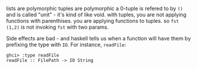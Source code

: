 lists are polymorphic
tuples are polymorphic
a 0-tuple is refered to by `()` and is called "unit" - it's kind of like void.
with tuples, you are not applying functions with parenthises. you are applying
functions to tuples. so `fst (1,2)` is not invoking `fst` with two params.

Side effects are bad - and haskell tells us when a function will have them
by prefixing the type with `IO`. For instance, `readFile`:

    ghci> :type readFile
    readFile :: FilePath -> IO String

